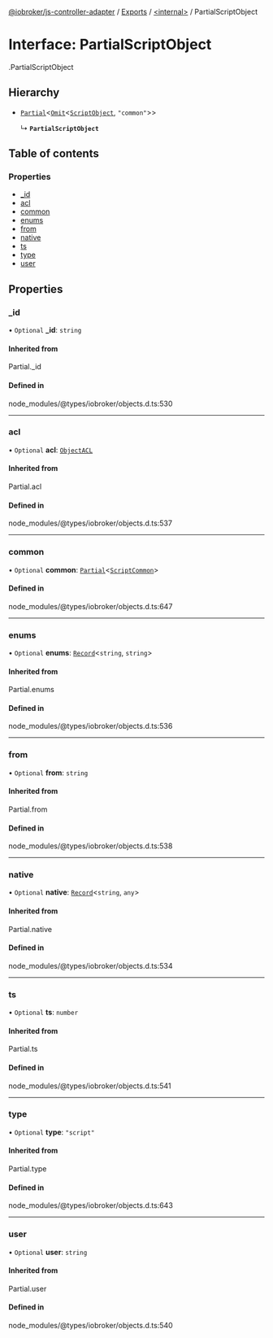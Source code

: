 [@iobroker/js-controller-adapter](../README.md) / [Exports](../modules.md) / [<internal\>](../modules/internal_.md) / PartialScriptObject

# Interface: PartialScriptObject

[<internal>](../modules/internal_.md).PartialScriptObject

## Hierarchy

- [`Partial`](../modules/internal_.md#partial)<[`Omit`](../modules/internal_.md#omit)<[`ScriptObject`](internal_.ScriptObject.md), ``"common"``\>\>

  ↳ **`PartialScriptObject`**

## Table of contents

### Properties

- [\_id](internal_.PartialScriptObject.md#_id)
- [acl](internal_.PartialScriptObject.md#acl)
- [common](internal_.PartialScriptObject.md#common)
- [enums](internal_.PartialScriptObject.md#enums)
- [from](internal_.PartialScriptObject.md#from)
- [native](internal_.PartialScriptObject.md#native)
- [ts](internal_.PartialScriptObject.md#ts)
- [type](internal_.PartialScriptObject.md#type)
- [user](internal_.PartialScriptObject.md#user)

## Properties

### \_id

• `Optional` **\_id**: `string`

#### Inherited from

Partial.\_id

#### Defined in

node_modules/@types/iobroker/objects.d.ts:530

___

### acl

• `Optional` **acl**: [`ObjectACL`](internal_.ObjectACL.md)

#### Inherited from

Partial.acl

#### Defined in

node_modules/@types/iobroker/objects.d.ts:537

___

### common

• `Optional` **common**: [`Partial`](../modules/internal_.md#partial)<[`ScriptCommon`](internal_.ScriptCommon.md)\>

#### Defined in

node_modules/@types/iobroker/objects.d.ts:647

___

### enums

• `Optional` **enums**: [`Record`](../modules/internal_.md#record)<`string`, `string`\>

#### Inherited from

Partial.enums

#### Defined in

node_modules/@types/iobroker/objects.d.ts:536

___

### from

• `Optional` **from**: `string`

#### Inherited from

Partial.from

#### Defined in

node_modules/@types/iobroker/objects.d.ts:538

___

### native

• `Optional` **native**: [`Record`](../modules/internal_.md#record)<`string`, `any`\>

#### Inherited from

Partial.native

#### Defined in

node_modules/@types/iobroker/objects.d.ts:534

___

### ts

• `Optional` **ts**: `number`

#### Inherited from

Partial.ts

#### Defined in

node_modules/@types/iobroker/objects.d.ts:541

___

### type

• `Optional` **type**: ``"script"``

#### Inherited from

Partial.type

#### Defined in

node_modules/@types/iobroker/objects.d.ts:643

___

### user

• `Optional` **user**: `string`

#### Inherited from

Partial.user

#### Defined in

node_modules/@types/iobroker/objects.d.ts:540
